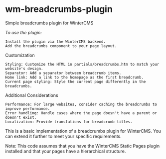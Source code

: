 # wm-breadcrumbs-plugin
Simple breadcrumbs plugin for WinterCMS

*To use the plugin:*

    Install the plugin via the WinterCMS backend.
    Add the breadcrumbs component to your page layout.

Customization

    Styling: Customize the HTML in partials/breadcrumbs.htm to match your website's design.
    Separator: Add a separator between breadcrumb items.
    Home link: Add a link to the homepage as the first breadcrumb.
    Current page styling: Style the current page differently in the breadcrumbs.

Additional Considerations

    Performance: For large websites, consider caching the breadcrumbs to improve performance.
    Error handling: Handle cases where the page doesn't have a parent or doesn't exist.
    Localization: Provide translations for breadcrumb titles.

This is a basic implementation of a breadcrumbs plugin for WinterCMS. You can extend it further to meet your specific requirements.

Note: This code assumes that you have the WinterCMS Static Pages plugin installed and that your pages have a hierarchical structure.
